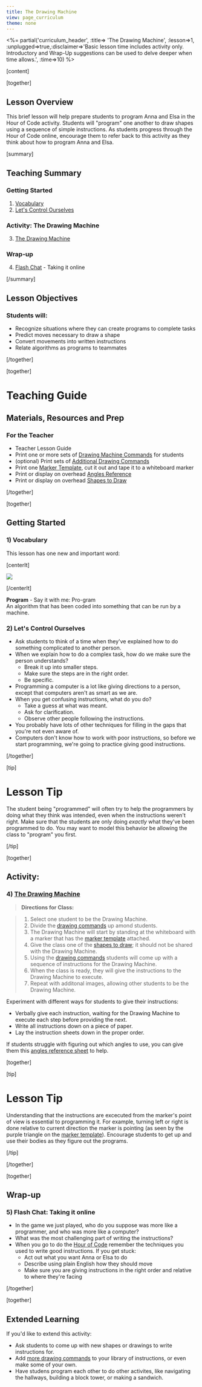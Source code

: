 ```yaml
---
title: The Drawing Machine
view: page_curriculum
theme: none
---
```


<%= partial('curriculum_header', :title=> 'The Drawing Machine', :lesson=>1, :unplugged=>true,:disclaimer=>'Basic lesson time includes activity only. Introductory and Wrap-Up suggestions can be used to delve deeper when time allows.', :time=>10) %>

[content]

[together]

## Lesson Overview 
This brief lesson will help prepare students to program Anna and Elsa in the Hour of Code activity. Students will "program" one another to draw shapes using a sequence of simple instructions. As students progress through the Hour of Code online, encourage them to refer back to this activity as they think about how to program Anna and Elsa.

[summary]

## Teaching Summary
### **Getting Started**


1) [Vocabulary](#Vocab) <br/>
2) [Let's Control Ourselves](#GetStarted)  

### **Activity: The Drawing Machine**

3) [The Drawing Machine](#Activity1)  

### **Wrap-up**

4) [Flash Chat](#WrapUp) - Taking it online

[/summary]

## Lesson Objectives 
### Students will:
- Recognize situations where they can create programs to complete tasks
- Predict moves necessary to draw a shape
- Convert movements into written instructions
- Relate algorithms as programs to teammates 

[/together]

[together]

# Teaching Guide

## Materials, Resources and Prep

### For the Teacher
- Teacher Lesson Guide
- Print one or more sets of [Drawing Machine Commands](drawing_commands.pdf) for students
- (optional) Print sets of [Additional Drawing Commands](more_drawing_commands.pdf)
- Print one [Marker Template](marker_template.pdf), cut it out and tape it to a whiteboard marker
- Print or display on overhead [Angles Reference](visualizing_angles.pdf)
- Print or display on overhead [Shapes to Draw](drawing_shapes.pdf)

[/together]

[together]

## Getting Started


### <a name="Vocab"></a> 1) Vocabulary
This lesson has one new and important word:<br/>

[centerIt]

![](vocab.png)

[/centerIt]

**Program** - Say it with me: Pro-gram <br/>
An algorithm that has been coded into something that can be run by a machine. 

### <a name="GetStarted"></a> 2) Let's Control Ourselves

- Ask students to think of a time when they've explained how to do something complicated to another person.
- When we explain how to do a complex task, how do we make sure the person understands?
    - Break it up into smaller steps.
    - Make sure the steps are in the right order.
    - Be specific.
- Programming a computer is a lot like giving directions to a person, except that computers aren't as smart as we are.
- When you get confusing instructions, what do you do?
    - Take a guess at what was meant.
    - Ask for clarification.
    - Observe other people following the instructions.
- You probably have lots of other techniques for filling in the gaps that you're not even aware of.
- Computers don't know how to work with poor instructions, so before we start programming, we're going to practice giving good instructions.

[/together]

[tip]

# Lesson Tip
The student being "programmed" will often try to help the programmers by doing what they think was intended, even when the instructions weren't right. Make sure that the students are only doing _exactly_ what they've been programmed to do. You may want to model this behavior be allowing the class to "program" you first.

[/tip]

[together]

## Activity:
### <a name="Activity1"></a> 4) [The Drawing Machine](drawing_commands.pdf)

> **Directions for Class:**

> 1. Select one student to be the Drawing Machine.
> 2. Divide the [drawing commands](drawing_commands.pdf) up amond students.
> 3. The Drawing Machine will start by standing at the whiteboard with a marker that has the [marker template](marker_template.pdf) attached.
> 4. Give the class one of the [shapes to draw](drawing_shapes.pdf); it should not be shared with the Drawing Machine.
> 5. Using the [drawing commands](drawing_commands.pdf) students will come up with a sequence of instructions for the Drawing Machine.
> 6. When the class is ready, they will give the instructions to the Drawing Machine to execute.
> 7. Repeat with additonal images, allowing other students to be the Drawing Machine.


Experiment with different ways for students to give their instructions:

- Verbally give each instruction, waiting for the Drawing Machine to execute each step before providing the next.
- Write all instructions down on a piece of paper.
- Lay the instruction sheets down in the proper order.

If students struggle with figuring out which angles to use, you can give them this [angles reference sheet](visualizing_angles.pdf) to help.

[together]

[tip]

# Lesson Tip

Understanding that the instructions are excecuted from the marker's point of view is essential to programming it. For example, turning left or right is done relative to current direction the marker is pointing (as seen by the purple triangle on the [marker template](marker_template.pdf)). Encourage students to get up and use their bodies as they figure out the programs.


[/tip]


[/together]


[together]

## Wrap-up
### <a name="WrapUp"></a> 5) Flash Chat: Taking it online

- In the game we just played, who do you suppose was more like a programmer, and who was more like a computer?
- What was the most challenging part of writing the instructions?
- When you go to do the [Hour of Code](http://hourofcode.com/) remember the techniques you used to write good instructions. If you get stuck:
    - Act out what you want Anna or Elsa to do
    - Describe using plain English how they should move
    - Make sure you are giving instructions in the right order and relative to where they're facing
    
[/together]


[together]

## Extended Learning 

If you'd like to extend this activity:

- Ask students to come up with new shapes or drawings to write instructions for.
- Add [more drawing commands](more_drawing_commands.pdf) to your library of instructions, or even make some of your own.
- Have studens program each other to do other activites, like navigating the hallways, building a block tower, or making a sandwich.


<link rel="stylesheet" type="text/css" href="../docs/morestyle.css"/>
